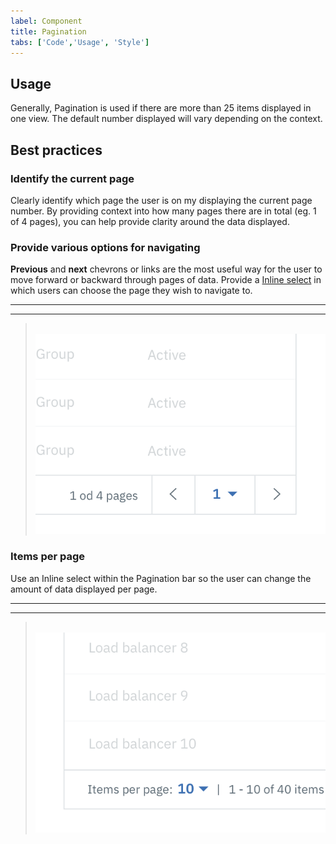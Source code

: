 ```yaml
---
label: Component
title: Pagination
tabs: ['Code','Usage', 'Style']
---
```


## Usage

Generally, Pagination is used if there are more than 25 items displayed in one view. The default number displayed will vary depending on the context.

## Best practices

### Identify the current page

Clearly identify which page the user is on my displaying the current page number. By providing context into how many pages there are in total (eg. 1 of 4 pages), you can help provide clarity around the data displayed.

### Provide various options for navigating

**Previous** and **next** chevrons or links are the most useful way for the user to move forward or backward through pages of data. Provide a [Inline select](/components/select) in which users can choose the page they wish to navigate to.

---
***
> 
![Pagination example](images/pagination-usage-1.png)

### Items per page

Use an Inline select within the Pagination bar so the user can change the amount of data displayed per page.

---
***
> 
![Pagination with small select](images/pagination-usage-2.png)
